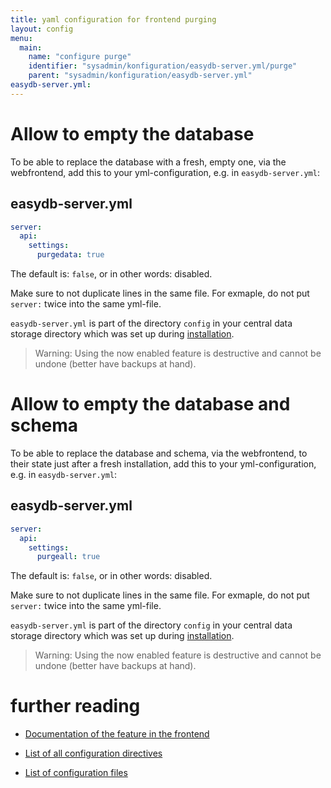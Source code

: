 ```yaml
---
title: yaml configuration for frontend purging
layout: config
menu:
  main:
    name: "configure purge"
    identifier: "sysadmin/konfiguration/easydb-server.yml/purge"
    parent: "sysadmin/konfiguration/easydb-server.yml"
easydb-server.yml:
---
```


# Allow to empty the database

To be able to replace the database with a fresh, empty one, via the webfrontend, add this to your yml-configuration, e.g. in `easydb-server.yml`:

## easydb-server.yml

```yaml
server:
  api:
    settings:
      purgedata: true
```

The default is: `false`, or in other words: disabled.

Make sure to not duplicate lines in the same file. For exmaple, do not put `server:` twice into the same yml-file.

`easydb-server.yml` is part of the directory `config` in your central data storage directory which was set up during [installation](../../../installation).

> Warning: Using the now enabled feature is destructive and cannot be undone (better have backups at hand).

# Allow to empty the database and schema


To be able to replace the database and schema, via the webfrontend, to their state just after a fresh installation, add this to your yml-configuration, e.g. in `easydb-server.yml`:

## easydb-server.yml

```yaml
server:
  api:
    settings:
      purgeall: true
```

The default is: `false`, or in other words: disabled.

Make sure to not duplicate lines in the same file. For exmaple, do not put `server:` twice into the same yml-file.

`easydb-server.yml` is part of the directory `config` in your central data storage directory which was set up during [installation](../../../installation).

> Warning: Using the now enabled feature is destructive and cannot be undone (better have backups at hand).

# further reading

* [Documentation of the feature in the frontend](../../../../webfrontend/administration/server-status/)

* [List of all configuration directives](../)

* [List of configuration files](../../)


